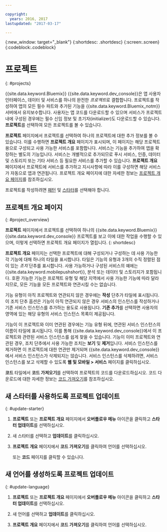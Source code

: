 ```yaml
---

copyright:
  years: 2016, 2017
lastupdated: "2017-03-17"

---
```

{:new_window: target="_blank"}
{:shortdesc: .shortdesc}
{:screen:.screen}
{:codeblock:.codeblock}

# 프로젝트
{: #projects}

{{site.data.keyword.Bluemix}} {{site.data.keyword.dev_console}}은 앱 사용자 인터페이스, 데이터 및 서비스를 하나의 완전한 *프로젝트*로 결합합니다. 프로젝트를 작성하여 앱의 모든 필수 파트와 추가된 기능을 {{site.data.keyword.Bluemix_notm}} 서버에서 유지보수합니다. 사용자는 앱 코드를 다운로드할 수 있으며 서비스가 프로젝트 내에 구성된 경우에는 필수 신임 정보 및 초기자(initializer)도 다운로드할 수 있습니다. **프로젝트**를 선택하여 모든 프로젝트를 볼 수 있습니다.   

**프로젝트** 페이지에서 프로젝트를 선택하여 하나의 프로젝트에 대한 추가 정보를 볼 수 있습니다. 이를 수행하면 **프로젝트 개요** 페이지가 표시되며, 이 페이지는 해당 프로젝트용으로 구성되고 사용 가능한 서비스를 포함합니다. 서비스는 기능을 추가하여 앱을 확장하는 별도의 기능입니다. 서비스는 개별적으로 추가되므로 푸시 서비스, 인증, 데이터 및 스토리지 또는 기타 서비스 등 필요한 서비스를 추가할 수 있습니다. **프로젝트 개요** 페이지에서 프로젝트에 서비스를 추가하고 지시사항에 따라 이를 구성하면 해당 서비스가 자동으로 앱과 연관됩니다. 프로젝트 개요 페이지에 대한 자세한 정보는 [프로젝트 개요 페이지](project_overview_page.html)를 참조하십시오. 

프로젝트를 작성하려면 [패턴](patterns.html) 및 [스타터](starters.html)를 선택해야 합니다. 


## 프로젝트 개요 페이지
{: #project_overview}

**프로젝트** 페이지에서 프로젝트를 선택하여 하나의 {{site.data.keyword.Bluemix}} {{site.data.keyword.dev_console}} 프로젝트를 보고 이에 대한 작업을 수행할 수 있으며, 이렇게 선택하면 프로젝트 개요 페이지가 열립니다.
{: shortdesc}

**프로젝트 개요** 페이지는 선택한 프로젝트에 대해 구성되거나 구성하는 데 사용 가능한 각 기능에 대해 하나의 타일을 표시합니다. 타일은 기능의 유형과 3개의 수직 정렬된 점이 있는 *조치* 단추를 표시합니다. 사용 가능하거나 구성된 서비스의 예에는 {{site.data.keyword.mobilepushshort}}, 분석 또는 데이터 및 스토리지가 포함됩니다. 호환 가능한 기능은 프로젝트 유형 및 해당 지역에서 사용 가능한 기능에 따라 달라지므로, 모든 기능을 모든 프로젝트와 연관시킬 수는 없습니다.  

기능 유형이 아직 프로젝트와 연관되지 않은 경우에는 **작성** 단추가 타일에 표시됩니다. 이 조치 단추 옵션은 기능이 아직 연관되지 않은 경우 서비스의 인스턴스를 작성하거나 기존 서비스 인스턴스를 추가하는 용도로 사용됩니다. **기존 추가**를 선택하면 사용자의 영역에 있는 해당 유형의 서비스 인스턴스 목록이 제공됩니다. 

기능이 이 프로젝트와 이미 연관된 경우에는 기능 유형 뒤에, 연관된 서비스 인스턴스의 이름이 타일에 표시됩니다. 이를 통해 {{site.data.keyword.dev_console}}에서 이 프로젝트와 관련된 서비스 인스턴스를 쉽게 찾을 수 있습니다. 기능이 이미 프로젝트와 연관된 경우, 조치 단추에서 사용 가능한 조치는 **보기** 및 **제거**입니다. 서비스 인스턴스를 제거하면 이 프로젝트에 대한 연관만 제거되며 {{site.data.keyword.dev_console}}에서 서비스 인스턴스가 삭제되지는 않습니다. 서비스 인스턴스를 삭제하려면, 서비스 인스턴스를 보고 삭제할 수 있도록 **웹 및 모바일 > 서비스** 페이지를 클릭하십시오. 

**코드** 타일에서 **코드 가져오기**를 선택하여 프로젝트의 코드를 다운로드하십시오. 코드 다운로드에 대한 자세한 정보는 [코드 가져오기](get_code.html)를 참조하십시오. 


## 새 스타터를 사용하도록 프로젝트 업데이트
{: #update-starter}

1. **프로젝트** 또는 **프로젝트 개요** 페이지에서 **오버플로우 메뉴** 아이콘을 클릭하고 **스타터 업데이트**를 선택하십시오. 

2. 새 스타터를 선택하고 **업데이트**를 클릭하십시오. 

3. **프로젝트 개요** 페이지에서 **코드 가져오기**를 클릭하여 언어를 선택하십시오. 

   또는 **코드** 페이지를 클릭할 수 있습니다.


## 새 언어를 생성하도록 프로젝트 업데이트
{: #update-language}

1. **프로젝트** 또는 **프로젝트 개요** 페이지에서 **오버플로우 메뉴** 아이콘을 클릭하고 **스타터 업데이트**를 선택하십시오. 

2. 새 언어를 선택하고 **업데이트**를 클릭하십시오. 

3. **프로젝트 개요** 페이지에서 **코드 가져오기**를 클릭하여 언어를 선택하십시오. 
